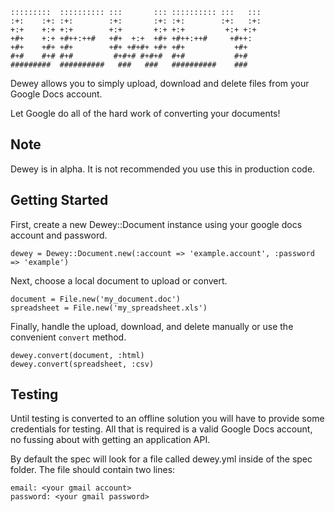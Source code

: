     :::::::::  :::::::::: :::       ::: :::::::::: :::   ::: 
    :+:    :+: :+:        :+:       :+: :+:        :+:   :+: 
    +:+    +:+ +:+        +:+       +:+ +:+         +:+ +:+  
    +#+    +:+ +#++:++#   +#+  +:+  +#+ +#++:++#     +#++:   
    +#+    +#+ +#+        +#+ +#+#+ +#+ +#+           +#+    
    #+#    #+# #+#         #+#+# #+#+#  #+#           #+#    
    #########  ##########   ###   ###   ##########    ###

Dewey allows you to simply upload, download and delete files from your Google
Docs account.

Let Google do all of the hard work of converting your documents!

## Note

Dewey is in alpha. It is not recommended you use this in production code.

## Getting Started

First, create a new Dewey::Document instance using your google docs account and
password.

    dewey = Dewey::Document.new(:account => 'example.account', :password => 'example')

Next, choose a local document to upload or convert.

    document = File.new('my_document.doc')
    spreadsheet = File.new('my_spreadsheet.xls')

Finally, handle the upload, download, and delete manually or use the convenient
`convert` method.

    dewey.convert(document, :html)
    dewey.convert(spreadsheet, :csv)

## Testing

Until testing is converted to an offline solution you will have to provide some
credentials for testing. All that is required is a valid Google Docs account, no
fussing about with getting an application API.

By default the spec will look for a file called dewey.yml inside of the spec 
folder. The file should contain two lines:

    email: <your gmail account>
    password: <your gmail password>